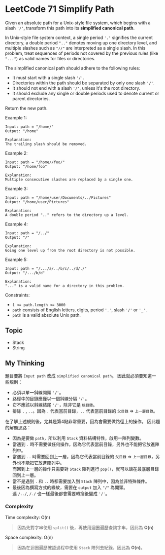 # LeetCode 71 Simplify Path
Given an absolute path for a Unix-style file system, which begins with a slash `'/'`, transform this path into its **simplified canonical path**.

In Unix-style file system context, a single period `'.'` signifies the current directory, a double period `".."` denotes moving up one directory level, and multiple slashes such as `"//"` are interpreted as a single slash. In this problem, treat sequences of periods not covered by the previous rules (like `"..."`) as valid names for files or directories.

The simplified canonical path should adhere to the following rules:

- It must start with a single slash `'/'`.
- Directories within the path should be separated by only one slash `'/'`.
- It should not end with a slash `'/'`, unless it's the root directory.
- It should exclude any single or double periods used to denote current or parent directories.

Return the new path.

Example 1:
```
Input: path = "/home/"
Output: "/home"

Explanation:
The trailing slash should be removed.
```

Example 2:
```
Input: path = "/home//foo/"
Output: "/home/foo"

Explanation:
Multiple consecutive slashes are replaced by a single one.
```

Example 3:
```
Input: path = "/home/user/Documents/../Pictures"
Output: "/home/user/Pictures"

Explanation:
A double period ".." refers to the directory up a level.
```

Example 4:
```
Input: path = "/../"
Output: "/"

Explanation:
Going one level up from the root directory is not possible.
```

Example 5:
```
Input: path = "/.../a/../b/c/../d/./"
Output: "/.../b/d"

Explanation:
"..." is a valid name for a directory in this problem.
```

Constraints:

- `1 <= path.length <= 3000`
- `path` consists of English letters, digits, period `'.'`, slash `'/'` or `'_'`.
- `path` is a valid absolute Unix path.

## Topic
- Stack
- String

## My Thinking
題目要將 `Input path` 改成 `simplified canonical path`。
因此就必須要知道一些規則：
- 必須以單一斜線開頭 `'/'`。
- 路徑中的目錄應僅以一個斜線分隔 `'/'`。
- 它不應該以斜線結尾 `'/'`，除非它是 `根目錄`。
- 排除 `.` , `..`。因為 `.` 代表當前目錄，`..` 代表當前目錄的 `父目錄` => `上一層目錄`。

在了解上述規則後，尤其是第4點非常重要，因為會需要做路徑上的操作。
因此題的解題思路：
- 因為是要做 `path`，所以利用 `Stack` 資料結構特性，啟用一陣列變數。
- 當遇到 `.` 時不需要做任何操作，因為它代表當前目錄，另外也不能把它放進陣列中。
- 當遇到 `..` 時需要回到上一層，因為它代表當前目錄的 `父目錄` => `上一層目錄`，另外也不能把它放進陣列中。<br>而回到上一層的操作只需要對 `Stack` 陣列進行 `pop()`，就可以讓在最底層目錄回到上一層。
- 當不是遇到 `.` 和 `..` 時都需要加入到 `Stack` 陣列中，因為並非特殊條件。
- 最後因為撰寫方式的緣故，需要在 `output` 加入 `"/"` 為開頭。<br>連 `/../`, `/./` 也一樣最後都會需要轉換後變成 `'/'`。

### Complexity
Time complexity: O(n)
> 因為先對字串使用 `split()` 後，再使用迴圈遍歷查詢字串，因此為 **O(n)**

Space complexity: O(n)
> 因為在迴圈遍歷確認過程中使用 `Stack` 陣列去紀錄，因此為 **O(n)**。